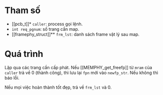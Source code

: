 # Tham số
- [[pcb_t]]* `caller`: process gọi lệnh.
- `int req_pgnum`: số trang cần map.
- [[framephy_struct]]** `frm_lst`: danh sách frame vật lý sau map.
# Quá trình
Lặp qua các trang cần cấp phát. Nếu [[MEMPHY_get_freefp]] từ `mram` của `caller` trả về 0 (thành công), thì lưu lại `fpn` mới vào `newfp_str`. Nếu không thì báo lỗi.

Nếu mọi việc hoàn thành tốt đẹp, trả về `frm_lst` và 0.